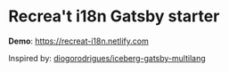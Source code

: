 # Recrea't i18n Gatsby starter

**Demo**: https://recreat-i18n.netlify.com

Inspired by: [diogorodrigues/iceberg-gatsby-multilang](https://github.com/diogorodrigues/iceberg-gatsby-multilang)
